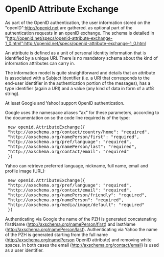 OpenID Attribute Exchange
=========================

As part of the OpenID authentication, the user information stored on the "openID":http://openid.net are gathered. as optional part of the authentication requests in an openID exchange. The schema is detailed in "http://openid.net/specs/openid-attribute-exchange-1_0.html":http://openid.net/specs/openid-attribute-exchange-1_0.html

An attribute is defined as a unit of personal identity information that is identified by a unique URI.
There is no mandatory schema about the kind of information attributes can carry in.

The information model is quite straightforward and details that an attribute is associated with a Subject Identifier (i.e. a URI that corresponds to the end-user identifier in the authentication portion of the messages), has a type identifier (again a URI) and a value (any kind of data in form of a utf8 string).

At least Google and Yahoo! support OpenID authentication.

Google uses the namespace aliases "ax" for these parameters, according to the documentation on so the code line required is of the type:
<pre>
 new openid.AttributeExchange({
 "http://axschema.org/contact/country/home": "required",
 "http://axschema.org/namePerson/first": "required",
 "http://axschema.org/pref/language": "required",
 "http://axschema.org/namePerson/last": "required",
 "http://axschema.org/contact/email": "required"
 })
</pre>

Yahoo can retrieve preferred language, nickname, full name, email and profile image (URL):
<pre>
 new openid.AttributeExchange({
 "http://axschema.org/pref/language": "required",
 "http://axschema.org/contact/email": "required",
 "http://axschema.org/namePerson/friendly": "required",
 "http://axschema.org/namePerson": "required",
 "http://axschema.org/media/image/default": "required"
 })
</pre>

Authenticating via Google the name of the PZH is generated concatenating firstName (http://axschema.org/namePerson/first) and lastName (http://axschema.org/namePerson/last).
Authenticating via Yahoo the name of the PZH is generated starting from the full name (http://axschema.org/namePerson OpenID attribute) and removing white spaces.
In both cases the email (http://axschema.org/contact/email) is used as a user identifier.

